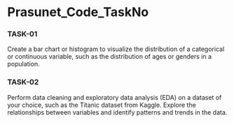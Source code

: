 # Prasunet_Code_TaskNo

### TASK-01

Create a bar chart or histogram to visualize the distribution of a categorical or continuous variable, such as the distribution of ages or genders in a population.



### TASK-02

Perform data cleaning and exploratory data analysis (EDA) on a dataset of your choice, such as the Titanic dataset from Kaggle. Explore the relationships between variables and identify patterns and trends in the data.
